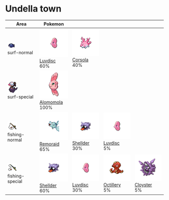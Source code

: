# Undella town

| Area                                                                             | Pokemon                                                                          | &nbsp;                                                                        | &nbsp;                                                                         | &nbsp;                                                                       |
| -------------------------------------------------------------------------------- | -------------------------------------------------------------------------------- | ----------------------------------------------------------------------------- | ------------------------------------------------------------------------------ | ---------------------------------------------------------------------------- |
| ![surf-normal](../../img/items/surf-normal.png)<br/>surf-normal<br/>             | ![luvdisc](../../img/pokemon/370.png) <br/>[Luvdisc](/pokemon/370) <br/>60%      | ![corsola](../../img/pokemon/222.png) <br/>[Corsola](/pokemon/222) <br/>40%   |
| ![surf-special](../../img/items/surf-special.png)<br/>surf-special<br/>          | ![alomomola](../../img/pokemon/594.png) <br/>[Alomomola](/pokemon/594) <br/>100% |
| ![fishing-normal](../../img/items/fishing-normal.png)<br/>fishing-normal<br/>    | ![remoraid](../../img/pokemon/223.png) <br/>[Remoraid](/pokemon/223) <br/>65%    | ![shellder](../../img/pokemon/090.png) <br/>[Shellder](/pokemon/090) <br/>30% | ![luvdisc](../../img/pokemon/370.png) <br/>[Luvdisc](/pokemon/370) <br/>5%     |
| ![fishing-special](../../img/items/fishing-special.png)<br/>fishing-special<br/> | ![shellder](../../img/pokemon/090.png) <br/>[Shellder](/pokemon/090) <br/>60%    | ![luvdisc](../../img/pokemon/370.png) <br/>[Luvdisc](/pokemon/370) <br/>30%   | ![octillery](../../img/pokemon/224.png) <br/>[Octillery](/pokemon/224) <br/>5% | ![cloyster](../../img/pokemon/091.png) <br/>[Cloyster](/pokemon/091) <br/>5% |